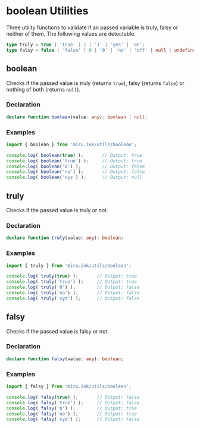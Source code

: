 # boolean Utilities

Three utility functions to validate if an passed variable is truly, falsy or neither of them. The 
following values are detectable.

```ts
type truly = true | 'true' | 1 | '1' | 'yes' | 'on';
type falsy = false | 'false' | 0 | '0' | 'no' | 'off' | null | undefined;
```

## boolean <Badge text="v0.1.0" />

Checks if the passed value is truly (returns `true`), falsy (returns `false`) or nothing of both 
(returns `null`).

### Declaration

```ts
declare function boolean(value: any): boolean | null;
```

### Examples

```ts
import { boolean } from 'miru.ink/utils/boolean';

console.log( boolean(true) );       // Output: true
console.log( boolean('true') );     // Output: true
console.log( boolean('0') );        // Output: false
console.log( boolean('no') );       // Output: false
console.log( boolean('xyz') );      // Output: null
```

## truly <Badge text="v0.1.0" />

Checks if the passed value is truly or not.

### Declaration

```ts
declare function truly(value: any): boolean;
```

### Examples

```ts
import { truly } from 'miru.ink/utils/boolean';

console.log( truly(true) );       // Output: true
console.log( truly('true') );     // Output: true
console.log( truly('0') );        // Output: false
console.log( truly('no') );       // Output: false
console.log( truly('xyz') );      // Output: false
```

## falsy <Badge text="v0.1.0" />

Checks if the passed value is falsy or not.

### Declaration

```ts
declare function falsy(value: any): boolean;
```

### Examples

```ts
import { falsy } from 'miru.ink/utils/boolean';

console.log( falsy(true) );       // Output: false
console.log( falsy('true') );     // Output: false
console.log( falsy('0') );        // Output: true
console.log( falsy('no') );       // Output: true
console.log( falsy('xyz') );      // Output: false
```

